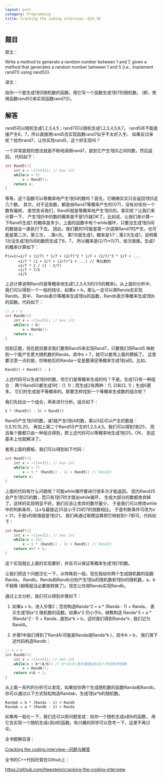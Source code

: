 ```yaml
---
layout: post
category: Programming
title: Cracking the coding interview--Q19.10
---
```


## 题目

原文：

Write a method to generate a random number between 1 and 7, given a 
method that generates a random number between 1 and 5 (i.e., 
implement rand7() using rand5()).

译文：

给你一个能生成1到5随机数的函数，用它写一个函数生成1到7的随机数。
(即，使用函数rand5()来实现函数rand7())。

## 解答

rand5可以随机生成1,2,3,4,5；rand7可以随机生成1,2,3,4,5,6,7。
rand5并不能直接产生6，7，所以直接用rand5去实现函数rand7似乎不太好入手。
如果反过来呢？给你rand7，让你实现rand5，这个好实现吗？

一个非常直观的想法就是不断地调用rand7，直到它产生1到5之间的数，然后返回。
代码如下：

```cpp
int Rand5(){
    int x = ~(1<<31); // max int
    while(x > 5)
        x = Rand7();
    return x;
}
```

等等，这个函数可以等概率地产生1到5的数吗？首先，它确确实实只会返回1到5这几个数，
其次，对于这些数，都是由Rand7等概率产生的(1/7)，没有对任何一个数有偏袒，
直觉告诉我们，Rand5就是等概率地产生1到5的。事实呢？让我们来计算一下，
产生1到5中的数的概率是不是1/5就OK了。比如说，让我们来计算一下Rand5生成1
的概率是多少。上面的函数中有个while循环，只要没生成1到5间的数就会一直执行下去。
因此，我们要的1可能是第一次调用Rand7时产生，也可能是第二次，第三次，...第n次。
第1次就生成1，概率是1/7；第2次生成1，说明第1次没生成1到5间的数而生成了6，7，
所以概率是(2/7)*(1/7)，依次类推。生成1的概率计算如下：

	P(x=1)=1/7 + (2/7) * 1/7 + (2/7)^2 * 1/7 + (2/7)^3 * 1/7 + ...
	      =1/7 * (1 + 2/7 + (2/7)^2 + ...) // 等比数列
		  =1/7 * 1 / (1 - 2/7)
		  =1/7 * 7/5
		  =1/5

上述计算说明Rand5是等概率地生成1,2,3,4,5的(1/5的概率)。从上面的分析中，
我们可以得到一个一般的结论，如果a > b，那么一定可以用Randa去实现Randb。其中，
Randa表示等概率生成1到a的函数，Randb表示等概率生成1到b的函数。代码如下：

```cpp
// a > b
int Randb(){
    int x = ~(1<<31); // max int
    while(x > b)
        x = Randa();
    return x;
}
```

回到正题，现在题目要求我们要用Rand5来实现Rand7，只要我们将Rand5
映射到一个能产生更大随机数的Randa，其中a > 7，就可以套用上面的模板了。
这里要注意一点的是，你映射后的Randa一定是要满足等概率生成1到a的。比如，

	Rand5() + Rand5() - 1

上述代码可以生成1到9的数，但它们是等概率生成的吗？不是。生成1只有一种组合：
两个Rand5()都生成1时：(1, 1)；而生成2有两种：(1, 2)和(2, 1)；生成6更多。
它们的生成是不等概率的。那要怎样找到一个等概率生成数的组合呢？

我们先给出一个组合，再来进行分析。组合如下：

	5 * (Rand5() - 1) + Rand5()

Rand5产生1到5的数，减1就产生0到4的数，乘以5后可以产生的数是：0,5,10,15,20。
再加上第二个Rand5()产生的1,2,3,4,5。我们可以得到1到25，
而且每个数都只由一种组合得到，即上述代码可以等概率地生成1到25。OK，
到这基本上也就解决了。

套用上面的模板，我们可以得到如下代码：

```cpp
int Rand7(){
    int x = ~(1<<31); // max int
    while(x > 7)
        x = 5 * (Rand5() - 1) + Rand5() // Rand25
    return x;
}
```

上面的代码有什么问题呢？可能while循环要进行很多次才能返回。
因为Rand25会产生1到25的数，而只有1到7时才跳出while循环，
生成大部分的数都舍弃掉了。这样的实现明显不好。我们应该让舍弃的数尽量少，
于是我们可以修改while中的判断条件，让x与最接近25且小于25的7的倍数相比。
于是判断条件可改为x > 21，于是x的取值就是1到21。
我们再通过取模运算把它映射到1-7即可。代码如下：

```cpp
int Rand7(){
    int x = ~(1<<31); // max int
    while(x > 21)
        x = 5 * (Rand5() - 1) + Rand5() // Rand25
    return x%7 + 1;
}
```

这个实现就比上面的实现要好，并且可以保证等概率生成1到7的数。

让我们把这个问题泛化一下，从特殊到一般。现在我给你两个生成随机数的函数Randa，
Randb。Randa和Randb分别产生1到a的随机数和1到b的随机数，a，b不相等
(相等就没必要做转换了)。现在让你用Randa实现Randb。

通过上文分析，我们可以得到步骤如下：

1. 如果a > b，进入步骤2；否则构造Randa^2 = a * (Randa - 1) + Randa，
表示生成1到a^2 随机数的函数。如果a^2 仍小于b，继教构造
Randa^3 = a * (Randa^2 - 1) + Randa...直到a^k > b，这时我们得到Randa^k ,
我们记为RandA。

1. 步骤1中我们得到了RandA(可能是Randa或Randa^k )，其中A > b，
我们用下述代码构造Randb：

```cpp
// A > b
int Randb(){
    int x = ~(1<<31); // max int
    while(x > b*(A/b)) // b*(A/b)表示最接近A且小于A的b的倍数
        x = RandA();
    return x%b + 1;
}
```

从上面一系列的分析可以发现，如果给你两个生成随机数的函数Randa和Randb，
你可以通过以下方式轻松构造Randab，生成1到a*b的随机数。

	Randab = b * (Randa - 1) + Randb
	Randab = a * (Randb - 1) + Randa

如果再一般化一下，我们还可以把问题变成：给你一个随机生成a到b的函数，
用它去实现一个随机生成c到d的函数。有兴趣的同学可以思考一下，这里不再讨论。


全书题解目录：

[Cracking the coding interview--问题与解答](/posts/ctci-solutions-contents.html)

全书的C++代码托管在Github上：

<https://github.com/Hawstein/cracking-the-coding-interview>
